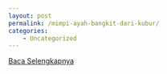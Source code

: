 ```yaml
---
layout: post
permalink: /mimpi-ayah-bangkit-dari-kubur/
categories:
    - Uncategorized
---
```


[Baca Selengkapnya](/05)